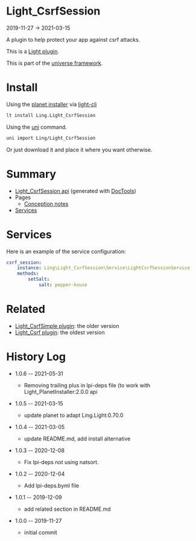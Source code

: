 Light_CsrfSession
===========
2019-11-27 -> 2021-03-15



A plugin to help protect your app against csrf attacks.


This is a [Light plugin](https://github.com/lingtalfi/Light/blob/master/doc/pages/plugin.md).


This is part of the [universe framework](https://github.com/karayabin/universe-snapshot).


Install
==========
Using the [planet installer](https://github.com/lingtalfi/Light_PlanetInstaller) via [light-cli](https://github.com/lingtalfi/Light_Cli)
```bash
lt install Ling.Light_CsrfSession
```

Using the [uni](https://github.com/lingtalfi/universe-naive-importer) command.
```bash
uni import Ling/Light_CsrfSession
```

Or just download it and place it where you want otherwise.






Summary
===========
- [Light_CsrfSession api](https://github.com/lingtalfi/Light_CsrfSession/blob/master/doc/api/Ling/Light_CsrfSession.md) (generated with [DocTools](https://github.com/lingtalfi/DocTools))
- Pages
    - [Conception notes](https://github.com/lingtalfi/Light_CsrfSession/blob/master/doc/pages/conception-notes.md)
- [Services](#services)





Services
=========


Here is an example of the service configuration:

```yaml
csrf_session:
    instance: Ling\Light_CsrfSession\Service\LightCsrfSessionService
    methods:
        setSalt:
            salt: pepper-house

```


Related
========
- [Light_CsrfSimple plugin](https://github.com/lingtalfi/Light_CsrfSimple): the older version 
- [Light_Csrf plugin](https://github.com/lingtalfi/Light_Csrf): the oldest version




History Log
=============

- 1.0.6 -- 2021-05-31

    - Removing trailing plus in lpi-deps file (to work with Light_PlanetInstaller:2.0.0 api

- 1.0.5 -- 2021-03-15

    - update planet to adapt Ling.Light:0.70.0
  
- 1.0.4 -- 2021-03-05

    - update README.md, add install alternative

- 1.0.3 -- 2020-12-08

    - Fix lpi-deps not using natsort.

- 1.0.2 -- 2020-12-04

    - Add lpi-deps.byml file

- 1.0.1 -- 2019-12-09

    - add related section in README.md

- 1.0.0 -- 2019-11-27

    - initial commit